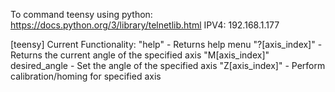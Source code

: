 To command teensy using python:
https://docs.python.org/3/library/telnetlib.html
IPV4: 192.168.1.177

[teensy] Current Functionality:
"help" - Returns help menu
"?[axis_index]" - Returns the current angle of the specified axis
"M[axis_index]" desired_angle - Set the angle of the specified axis
"Z[axis_index]" - Perform calibration/homing for specified axis

